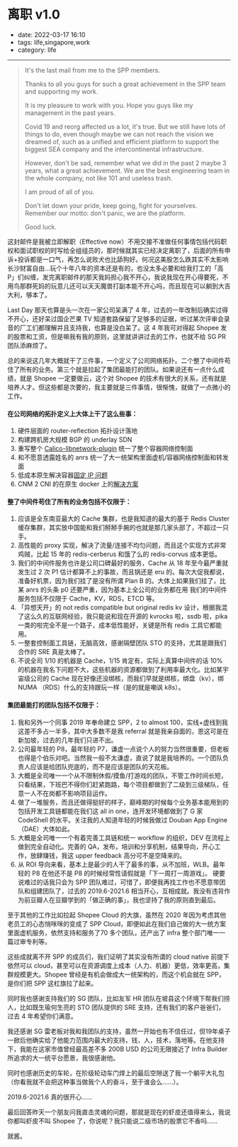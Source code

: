 # 离职 v1.0

- date: 2022-03-17 16:10
- tags: life,singapore,work
- category: life

-------------------

> It's the last mail from me to the SPP members.
>
> Thanks to all you guys for such a great achievement in the SPP team and supporting my work. 
>
> It is my pleasure to work with you. Hope you guys like my management in the past years.
>
> Covid 19 and reorg affected us a lot, it's true. But we still have lots of things to do, even though maybe we can not reach the vision we dreamed of, such as a unified and efficient platform to support the biggest SEA company and the intercontinental infrastructure.
>
> However, don't be sad, remember what we did in the past 2 maybe 3 years, what a great achievement. We are the best engineering team in the whole company, not like 101 and useless trash.
>
> I am proud of all of you.
>
> Don't let down your pride, keep going, fight for yourselves. Remember our motto: don't panic, we are the platform.
>
> Good luck.

这封邮件是我被立即解职（Effective now）不用交接不准做任何事情包括代码职权和面试职权的时写给全组组员的，那时候就其实已经决定离职了，后面的所有申诉+投诉都是一口气，再怎么说败犬也比舔狗好。何况这美股怎么跌其实不太影响长沙财富自由…玩个十年八年的资本还是有的，也没太多必要和给我打工的「高 P」们纠缠，发完离职邮件的那天我妈担心我不开心，我说我现在开心得要死，不用鸟那群死妈的玩意儿还可以天天魔兽打副本能不开心吗，而且现在可以躺到大吉大利，够本了。

Last Day 那天也算是头一次在一家公司呆满了 4 年，过去的一年改制后确实过得不开心，还好呆过国企芒果 TV 知道套路保留了足够多的证据，听过某次评审会录音的厂工们都理解并且支持我，也算是没白呆了。这 4 年我可对得起 Shopee 发的股票和工资，但是嘛我有我的原则，这里就讲讲过去的工作，也就不给 SG PR 团队添麻烦了。 

总的来说这几年大概就干了三件事，一个定义了公司网络拓扑。二个整了中间件苟住了所有的业务。第三个就是拉起了集团最能打的团队。如果说还有一点什么成绩，就是 Shopee 一定要做云，这个对 Shopee 的技术有很大的关系，还有就是培养人才。但这些都是次要的，我主要就是三件事情，很惭愧，就做了一点微小的工作。 

#### 在公司网络的拓扑定义上大体上干了这么些事： 

1. 硬件层面的 router-reflection 拓扑设计落地
2. 构建跨机房大规模 BGP 的 underlay SDN
3. 重写整个 [Calico-libnetwork-plugin](https://github.com/projectcalico/libnetwork-plugin/pull/183) 统一了整个容器网络控制面
4. 和不愿意透露姓名的 anrs 统一了大一统架构里面虚机/容器网络控制面和转发面
5. 低成本原生解决容器[固定 IP 问题](https://github.com/projecteru2/barrel)
6. CNM 2 CNI 的在原生 docker 上的[解决方案](https://github.com/projecteru2/barrel)

#### 整了中间件苟住了所有的业务包括不仅限于：

1. 应该是全东南亚最大的 Cache 集群，也是我知道的最大的基于 Redis Cluster 缓存集群，其实放中国能和我们掰掰手腕的也就是那几家头部了，不超过一只手。
2. 高性能的 proxy 实现，解决了流量/连接不均匀问题，而且这个实现方式非常鸡贼，比起 15 年的 redis-cerberus 和饿了么的 redis-corvus 成本更低。
3. 我们的中间件服务也许是公司口碑最好的服务，Cache 从 18 年至今最严重就发生过 2 次 P1 估计都算不上的事故，而且锅还是 eru 的。每次大促我都说，准备好机票，因为我们挂了是没有所谓 Plan B 的。大体上如果我们挂了，比某 anrs 的头条 p0 还要严重，因为基本上全公司的业务都在用 我们的中间件服务包括不仅限于 Cache，KV，RDS，ETCD 等。
4. 「异想天开」的 not redis compatible but original redis kv 设计，根据我混了这么久的互联网经验，我只能说和现在开源的 kvrocks 啦，ssdb 啦，pika 一类的啦完全不是一个路子，成本低性能好，关键是所有 redis 工具它都能用。
1. 一整套控制面工具链，无脑高效，感谢隔壁团队 STO 的支持，尤其是跟我们合作的 SRE 真是太棒了。
2. 不说全司 1/10 的机器是 Cache，1/15 肯定有，实际上真算中间件的话 10% 的机器在我名下问题不大，这些机器的资源都做到了利用率最大化。比如某宇宙级公司的 Cache 现在好像还没绑核，而我们早就是绑核，绑盘（kv），绑 NUMA （RDS）什么的支持跟玩一样（是的就是嘲讽 k8s）。

#### 集团最能打的团队包括不仅限于：

1. 我和另外一个同事 2019 年奉命建立 SPP，2 to almost 100，实线+虚线到我这差不多占一半多，其中大多数不是我 referral 就是我亲自面的，恩这可是在新加坡，过去的几年我们只进不出。
2. 公司最年轻的 P8，最年轻的 P7，谦虚一点说个人的努力当然很重要，但老板也得是个伯乐对吧。当然我一般不太谦虚，直说了就是我培养的。一个团队负责人应该是给团队兜底的，而不是应该是团队的天花板。
3. 大概是全司唯一一个从不限制休假/摸鱼/打游戏的团队，不管工作时间长短，只看结果，下班巴不得你们赶紧跑路，每个项目都做到了二级到三级梯队，任意一人不在岗都不影响项目运作。
4. 做了一堆服务，而且还做得挺好的样子，巅峰期的时候每个业务基本能用到的包括开发工具链都能在我们这 all in one，连开发环境都做到了 G 家 CodeShell 的水平。关注我的人知道年轻的时候我做过 Douban App Engine（DAE）大体如此。
5. 大概是全司唯一一个有着完善工具链和统一 workflow 的组织，DEV 在流程上做到完全自动化。完善的 QA，发布，培训和分享机制，结果导向，开心工作，放肆赚钱，我这 upper feedback 高分可不是空降来的。
6. 从 ROI 导向来看，基本上是最少的人干了最多的事，从不加班，WLB。最年轻的 P8 在他还不是 P8 的时候经常性请假就是「下一周打一周游戏」。
硬要说难过的话我只会为 SPP 团队难过，可惜了，即便我再找工作也不愿意带团队和组建团队了，过去的 2019.6-2021.6 相当开心，互相成就。我没有违背作为前豆瓣人在豆瓣学到的「做正确的事」，我也坚持了我的原则直到最后。

至于其他的工作比如拉起 Shopee Cloud 的大旗，虽然在 2020 年因为考虑其他老员工的心态悄咪咪的变成了 SPP Cloud，即便如此在我们自己做的大一统方案里面虚机服务，依然支持和服务了70 多个团队，还产出了 infra 整个部门唯一一篇过审专利等。

这些成就离不开 SPP 的成员们，我们证明了其实没有所谓的 cloud native 前提下依然可以 cloud，甚至可以在资源调度上成本（人力、机器）更低，效率更高，集群规模更大。Shopee 曾经是有机会做成大一统架构的，而这个机会就在 SPP，是你们把 SPP 这杠旗拉了起来。

同时我也感谢支持我们的 SG 团队，比如友军 HR 团队在坡县这个环境下帮我们捞人，比如既生瑜何生亮的 STO 团队提供的 SRE 支持，还有我们的客户爸爸们，过去 4 年希望你们满意。

我还感谢 SG 雷老板对我和我团队的支持，虽然一开始也有不信任过，但19年桌子一掀后他确实给了他能力范围内最大的支持，钱，人，技术，落地等。在他支持下，我能在这家市值曾经最高差不多 200B USD 的公司无限接近了 Infra Builder 所追求的大一统平台愿景，我很感谢他。

同时也感谢历史的车轮，在阶级轮动车门焊上的最后空隙送了我一个躺平大礼包（你看我就不会把这种事当做我个人的奋斗，至于谁会么……）。

2019.6-2021.6 真的很开心……

最后回答昨天一个朋友问我直击灵魂的问题，那就是现在的虾皮还值得来么，我说你都叫虾皮不叫 Shopee 了，你说呢？我只能说二级市场的股票它不香吗……

就酱。